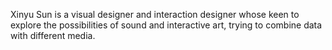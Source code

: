 Xinyu Sun is a visual designer and interaction designer whose keen to explore the possibilities of sound and interactive art, trying to combine data with different media.
